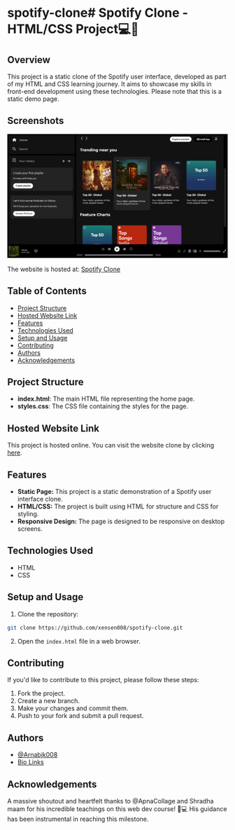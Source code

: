 # spotify-clone# Spotify Clone - HTML/CSS Project💻🚀

## Overview
This project is a static clone of the Spotify user interface, developed as part of my HTML and CSS learning journey. It aims to showcase my skills in front-end development using these technologies. Please note that this is a static demo page.

## Screenshots

![Screenshot](./ss.png)

The website is hosted at: [Spotify Clone](https://open-clone-spotify.netlify.app/)

## Table of Contents

- [Project Structure](#project-structure)
- [Hosted Website Link](#link)
- [Features](#features)
- [Technologies Used](#technologies-used)
- [Setup and Usage](#setup-and-usage)
- [Contributing](#contributing)
- [Authors](#authors)
- [Acknowledgements](#acknowledgements)

## Project Structure

- **index.html**: The main HTML file representing the home page.
- **styles.css**: The CSS file containing the styles for the page.

## Hosted Website Link
This project is hosted online. You can visit the website clone by clicking [here](https://open-clone-spotify.netlify.app/).

## Features

- **Static Page:** This project is a static demonstration of a Spotify user interface clone.
- **HTML/CSS:** The project is built using HTML for structure and CSS for styling.
- **Responsive Design:** The page is designed to be responsive on desktop screens.

## Technologies Used

- HTML
- CSS

## Setup and Usage

1. Clone the repository:

```bash
git clone https://github.com/xensen008/spotify-clone.git
```

2. Open the `index.html` file in a web browser.

## Contributing

If you'd like to contribute to this project, please follow these steps:

1. Fork the project.
2. Create a new branch.
3. Make your changes and commit them.
4. Push to your fork and submit a pull request.

## Authors

- [@Arnabjk008](https://www.github.com/xensen008)
- [Bio Links](https://xensen008.bio.link)

## Acknowledgements

A massive shoutout and heartfelt thanks to @ApnaCollage and Shradha maam for his incredible teachings on this web dev course! 🙌💻 His guidance has been instrumental in reaching this milestone.
